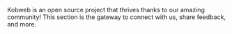 Kobweb is an open source project that thrives thanks to our amazing community! This section is the gateway to connect
with us, share feedback, and more.